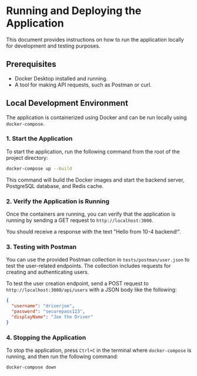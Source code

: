# Running and Deploying the Application

This document provides instructions on how to run the application locally for development and testing purposes.

## Prerequisites

- Docker Desktop installed and running.
- A tool for making API requests, such as Postman or curl.

## Local Development Environment

The application is containerized using Docker and can be run locally using `docker-compose`.

### 1. Start the Application

To start the application, run the following command from the root of the project directory:

```bash
docker-compose up --build
```

This command will build the Docker images and start the backend server, PostgreSQL database, and Redis cache.

### 2. Verify the Application is Running

Once the containers are running, you can verify that the application is running by sending a GET request to `http://localhost:3000`.

You should receive a response with the text "Hello from 10-4 backend!".

### 3. Testing with Postman

You can use the provided Postman collection in `tests/postman/user.json` to test the user-related endpoints. The collection includes requests for creating and authenticating users.

To test the user creation endpoint, send a POST request to `http://localhost:3000/api/users` with a JSON body like the following:

```json
{
  "username": "driverjoe",
  "password": "securepass123",
  "displayName": "Joe the Driver"
}
```

### 4. Stopping the Application

To stop the application, press `Ctrl+C` in the terminal where `docker-compose` is running, and then run the following command:

```bash
docker-compose down
```
